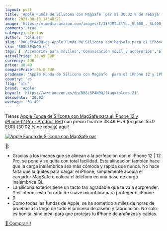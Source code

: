 ```yaml
---
layout: post
title: 'Apple Funda de Silicona con MagSafe  par al 30.02 % de rebaja'
date: 2021-08-13 14:48:21
image: 'https://m.media-amazon.com/images/I/31FJMTatlYL._SL500_._SL400_.jpg'
comments: true
category: ofertas
author: 'tole.es'
slug: 'B08L5P4N9Q-es Apple Funda de Silicona con MagSafe para el iPhone 12 y...'
sku: 'B08L5P4N9Q-es'
tags: [ 'Accesorios para móviles','Comunicación móvil y accesorios','Electrónica','Fundas y carcasas para teléfonos móviles','apple','iphone', ]
actualPrice: 38.49 EUR
currency: EUR
price: 38.49
comparePrice: 55.0 EUR
prodname: 'Apple Funda de Silicona con MagSafe  para el iPhone 12 y iPhone 12 Pro  -  Product  Red'
country: 'es'
flag: '🇪🇸'
brand: 'Apple'
buyurl: 'https://www.amazon.es/dp/B08L5P4N9Q/?tag=tolees-21'
descuento: '30.02'
average: '38.49'
---
```


Tienes [Apple Funda de Silicona con MagSafe  para el iPhone 12 y iPhone 12 Pro  -  Product  Red](https://www.amazon.es/dp/B08L5P4N9Q/?tag=tolees-21) con precio final de  38.49 EUR (original: 55.0 EUR) (30.02 %  de rebaja) aqui!

[![Apple Funda de Silicona con MagSafe  par](https://m.media-amazon.com/images/I/31FJMTatlYL._SL500_._SL400_.jpg)](https://www.amazon.es/dp/B08L5P4N9Q/?tag=tolees-21)

🔎:

- Gracias a los imanes que se alinean a la perfección con el iPhone 12 | 12 Pro, se pone y se quita con total facilidad. Esta alineación también hace que la carga inalámbrica sea más cómoda y rápida que nunca. No hace falta que la quites para cargar el iPhone, simplemente acopla el cargador MagSafe o coloca el teléfono en una base de carga inalámbrica Qi.
- La silicona exterior tiene un tacto tan agradable que te va a sorprender. Y el interior está forrado de suave microfibra para proteger el iPhone.
- 0
- Como todas las fundas de Apple, se ha sometido a miles de horas de pruebas a lo largo de todo el proceso de diseño y fabricación. No solo es bonita, sino ideal para que protejas tu iPhone de arañazos y caídas.

[🛒 Comprar!!!](https://www.amazon.es/dp/B08L5P4N9Q/?tag=tolees-21)
